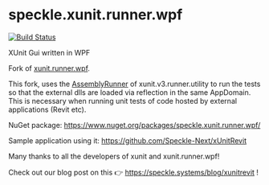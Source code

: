 # speckle.xunit.runner.wpf

[![Build Status](https://teocomi.visualstudio.com/Speckle/_apis/build/status/Speckle-Next.speckle.xunit.runner.wpf?branchName=master)](https://teocomi.visualstudio.com/Speckle/_build/latest?definitionId=1&branchName=master)

XUnit Gui written in WPF

Fork of [xunit.runner.wpf](https://www.nuget.org/packages/xunit.runner.wpf).

This fork, uses the [AssemblyRunner](xunit.v3.runner.utility) of xunit.v3.runner.utility to run the tests so that the external dlls are loaded via reflection in the same AppDomain.
This is necessary when running unit tests of code hosted by external applications (Revit etc).

NuGet package: https://www.nuget.org/packages/speckle.xunit.runner.wpf/

Sample application using it: https://github.com/Speckle-Next/xUnitRevit

Many thanks to all the developers of xunit and xunit.runner.wpf!



Check out our blog post on this 👉 https://speckle.systems/blog/xunitrevit !